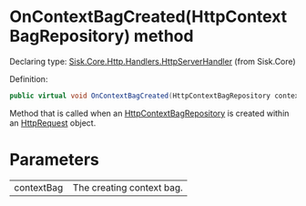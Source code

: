 <!--

Copyrights 2023 Sisk Framework - CypherPotato
Published under MIT license

!!! DO NOT EDIT THIS FILE !!!
This file was generated by a tool in the Sisk package. To edit the information in this documentation,
edit the XML documentation present in the Sisk source code.

-->


# OnContextBagCreated(HttpContextBagRepository) method

Declaring type: [Sisk.Core.Http.Handlers.HttpServerHandler](/read?q=/contents/spec/Sisk.Core.Http.Handlers.HttpServerHandler.md) (from Sisk.Core)


Definition:

```cs
public virtual void OnContextBagCreated(HttpContextBagRepository contextBag)
```

Method that is called when an <a href="/read?q=/contents/spec/Sisk.Core.Http.HttpContextBagRepository.md">HttpContextBagRepository</a> is created within an <a href="/read?q=/contents/spec/Sisk.Core.Http.HttpRequest.md">HttpRequest</a> object.


# Parameters

<table>
    <tbody>
<tr>
    <td width="33%">contextBag</td>
    <td>The creating context bag.</td>
</tr>
    </tbody>
</table>
